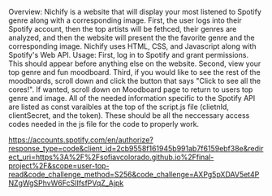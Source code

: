 Overview: Nichify is a website that will display your most listened to Spotify genre along with a corresponding image. First, the user logs into their Spotify account, then the top artists will be fethced, their genres are analyzed, and then the website will present the the favorite genre and the corresponding image. Nichify uses HTML, CSS, and Javascript along with Spotify's Web API. 
Usage: First, log in to Spotify and grant permissions. This should appear before anything else on the website. Second, view your top genre and fun moodboard. Third, if you would like to see the rest of the moodboards, scroll down and click the button that says "Click to see all the cores!". If wanted, scroll down on Moodboard page to return to users top genre and image. 
All of the needed information specific to the Spotify API are listed as const varaibles at the top of the script.js file (clietnId, clientSecret, and the token). These should be all the neccessary access codes needed in the js file for the code to properly work. 

https://accounts.spotify.com/en/authorize?response_type=code&client_id=2cb9558f161945b991ab7f6159ebf38e&redirect_uri=https%3A%2F%2Fsofiavcolorado.github.io%2Ffinal-project%2F&scope=user-top-read&code_challenge_method=S256&code_challenge=AXPg5pXDAV5et4PNZgWgSPhvW6FcSIIfsfPVqZ_Ajpk